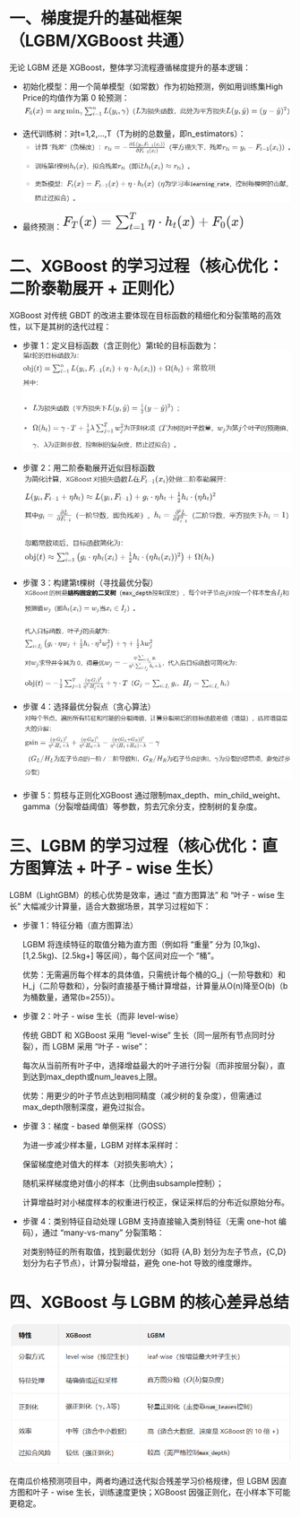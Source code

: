 # 一、梯度提升的基础框架（LGBM/XGBoost 共通）
无论 LGBM 还是 XGBoost，整体学习流程遵循梯度提升的基本逻辑：

- 初始化模型：用一个简单模型（如常数）作为初始预测，例如用训练集High Price的均值作为第 0 轮预测：![alt text](images/image-1.png)

- 迭代训练树：对t=1,2,...,T（T为树的总数量，即n_estimators）：
    ![alt text](images/image-2.png)

- 最终预测：![alt text](images/image-3.png)

# 二、XGBoost 的学习过程（核心优化：二阶泰勒展开 + 正则化）

XGBoost 对传统 GBDT 的改进主要体现在目标函数的精细化和分裂策略的高效性，以下是其树的迭代过程：

- 步骤 1：定义目标函数（含正则化）第t轮的目标函数为：
    ![alt text](images/image-4.png)

- 步骤 2：用二阶泰勒展开近似目标函数
    ![alt text](images/image-5.png)

- 步骤 3：构建第t棵树（寻找最优分裂）
    ![alt text](images/image-6.png)

- 步骤 4：选择最优分裂点（贪心算法）
    ![alt text](images/image-7.png)

- 步骤 5：剪枝与正则化XGBoost 
    通过限制max_depth、min_child_weight、gamma（分裂增益阈值）等参数，剪去冗余分支，控制树的复杂度。

# 三、LGBM 的学习过程（核心优化：直方图算法 + 叶子 - wise 生长）
LGBM（LightGBM）的核心优势是效率，通过 “直方图算法” 和 “叶子 - wise 生长” 大幅减少计算量，适合大数据场景，其学习过程如下：
- 步骤 1：特征分箱（直方图算法）
    
    LGBM 将连续特征的取值分箱为直方图（例如将 “重量” 分为 [0,1kg)、[1,2.5kg)、[2.5kg+] 等区间），每个区间对应一个 “桶”。
    
    优势：无需遍历每个样本的具体值，只需统计每个桶的G_j（一阶导数和）和H_j（二阶导数和），分裂时直接基于桶计算增益，计算量从O(n)降至O(b)（b为桶数量，通常(b=255)）。

- 步骤 2：叶子 - wise 生长（而非 level-wise）

    传统 GBDT 和 XGBoost 采用 “level-wise” 生长（同一层所有节点同时分裂），而 LGBM 采用 “叶子 - wise”：

    每次从当前所有叶子中，选择增益最大的叶子进行分裂（而非按层分裂），直到达到max_depth或num_leaves上限。

    优势：用更少的叶子节点达到相同精度（减少树的复杂度），但需通过max_depth限制深度，避免过拟合。

- 步骤 3：梯度 - based 单侧采样（GOSS）

    为进一步减少样本量，LGBM 对样本采样时：

    保留梯度绝对值大的样本（对损失影响大）；
    
    随机采样梯度绝对值小的样本（比例由subsample控制）；
    
    计算增益时对小梯度样本的权重进行校正，保证采样后的分布近似原始分布。

- 步骤 4：类别特征自动处理
    LGBM 支持直接输入类别特征（无需 one-hot 编码），通过 “many-vs-many” 分裂策略：

    对类别特征的所有取值，找到最优划分（如将 {A,B} 划分为左子节点，{C,D} 划分为右子节点），计算分裂增益，避免 one-hot 导致的维度爆炸。

# 四、XGBoost 与 LGBM 的核心差异总结
![alt text](images/image-9.png)

在南瓜价格预测项目中，两者均通过迭代拟合残差学习价格规律，但 LGBM 因直方图和叶子 - wise 生长，训练速度更快；XGBoost 因强正则化，在小样本下可能更稳定。

